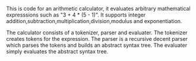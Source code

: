 

This is code for an arithmetic calculator, it evaluates arbitrary mathematical expresssions such as "3 + 4 * (5 - 1)". It supports integer addition,subtraction,multiplication,division,modulus and exponentiation.

The calculator consists of a tokenizer, parser and evaluater. The tokenizer creates tokens for the expression. The parser is a recursive decent parser which parses the tokens and builds an abstract syntax tree. The evaluater simply evaluates the abstract syntax tree. 
